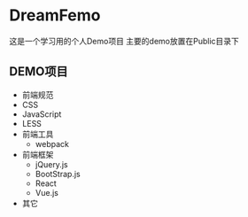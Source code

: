 # DreamFemo
这是一个学习用的个人Demo项目
主要的demo放置在Public目录下

## DEMO项目
- 前端规范
- CSS
- JavaScript
- LESS
- 前端工具
	- webpack
- 前端框架
	- jQuery.js
	- BootStrap.js
	- React
	- Vue.js
- 其它


